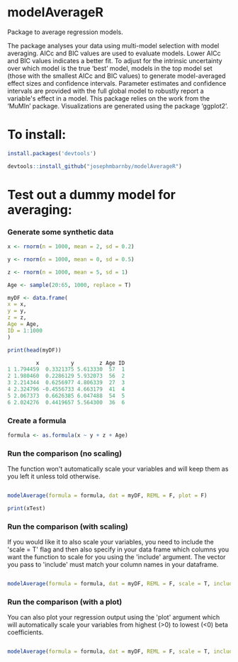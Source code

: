 # modelAverageR
Package to average regression models.

The package analyses your data using multi-model selection with model averaging. AICc and BIC values are used to evaluate models. Lower AICc and BIC values indicates a better fit. To adjust for the intrinsic uncertainty over which model is the true ‘best’ model, models in the top model set (those with the smallest AICc and BIC values) to generate model-averaged effect sizes and confidence intervals. Parameter estimates and confidence intervals are provided with the full global model to robustly report a variable's effect in a model. This package relies on the work from the ‘MuMIn’ package. Visualizations are generated using the package ‘ggplot2’.

# To install:
```r
install.packages('devtools')

devtools::install_github("josephmbarnby/modelAverageR")
```
# Test out a dummy model for averaging:

### Generate some synthetic data
```r
x <- rnorm(n = 1000, mean = 2, sd = 0.2)

y <- rnorm(n = 1000, mean = 0, sd = 0.5)

z <- rnorm(n = 1000, mean = 5, sd = 1)

Age <- sample(20:65, 1000, replace = T)

myDF <- data.frame(
x = x,
y = y,
z = z,
Age = Age,
ID = 1:1000
)

print(head(myDF))
```
```r
         x          y        z Age ID
1 1.794459  0.3321375 5.613330  57  1
2 1.980460  0.2286129 5.932073  56  2
3 2.214344  0.6256977 4.806339  27  3
4 2.324796 -0.4556733 4.663179  41  4
5 2.067373  0.6626385 6.047488  54  5
6 2.024276  0.4419657 5.564300  36  6
```
### Create a formula
```r
formula <- as.formula(x ~ y + z + Age)
```
### Run the comparison (no scaling)

The function won't automatically scale your variables and will keep them as you left it unless told otherwise.

```r

modelAverage(formula = formula, dat = myDF, REML = F, plot = F)

print(xTest)
```

### Run the comparison (with scaling)

If you would like it to also scale your variables, you need to include the 'scale = T' flag and then also specify in your data frame which columns you want the function to scale for you using the 'include' argument. The vector you pass to 'include' must match your column names in your dataframe.

```r

modelAverage(formula = formula, dat = myDF, REML = F, scale = T, include = c('x', 'y', 'z', 'Age'), plot = F)

```
### Run the comparison (with a plot)

You can also plot your regression output using the 'plot' argument which will automatically scale your variables from highest (>0) to lowest (<0) beta coefficients.

```r

modelAverage(formula = formula, dat = myDF, REML = F, scale = T, include = c('x', 'y', 'z', 'Age'), plot = T)

```
